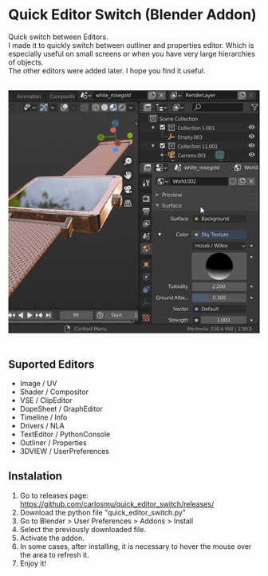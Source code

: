 # Quick Editor Switch (Blender Addon) 
Quick switch between Editors. <br>
I made it to quickly switch between outliner and properties editor. 
Which is especially useful on small screens or when you have very large hierarchies of objects. <br>
The other editors were added later. I hope you find it useful.

<br>
<img src="demo/quick_editor_switch.gif">
<br><br>

## Suported Editors
- Image / UV
- Shader / Compositor
- VSE / ClipEditor
- DopeSheet / GraphEditor
- Timeline / Info
- Drivers / NLA
- TextEditor / PythonConsole
- Outliner / Properties
- 3DVIEW / UserPreferences

## Instalation
1. Go to releases page: https://github.com/carlosmu/quick_editor_switch/releases/
2. Download the python file "quick_editor_switch.py"
3. Go to Blender > User Preferences > Addons > Install 
4. Select the previously downloaded file.
5. Activate the addon.
6. In some cases, after installing, it is necessary to hover the mouse over the area to refresh it.
7. Enjoy it!

